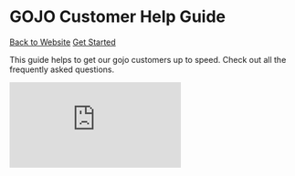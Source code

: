 <h1>GOJO Customer Help Guide</h1>

<div class="buttons">
  <a href="https://gojo.asia"><span>Back to Website</span></a>
  <a href="#/customer/1-create-account.md"><span>Get Started</span></a>
</div>

This guide helps to get our gojo customers up to speed. Check out all the frequently asked questions. 

<div class="video-container">

<iframe src="https://www.youtube.com/embed/aKqX5pQFKoY?rel=0" frameborder="0" allow="color; accelerometer; autoplay; encrypted-media; gyroscope; picture-in-picture" allowfullscreen></iframe>

</div>